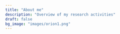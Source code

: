 ```yaml
---
title: "About me"
description: "Overview of my research activities"
draft: false
bg_image: "images/orion1.png"
---
```



